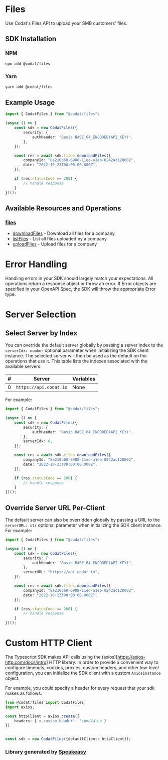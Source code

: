 # Files

<!-- Start Codat Library Description -->
﻿Use Codat's Files API to upload your SMB customers' files.
<!-- End Codat Library Description -->

<!-- Start SDK Installation -->
## SDK Installation

### NPM

```bash
npm add @codat/files
```

### Yarn

```bash
yarn add @codat/files
```
<!-- End SDK Installation -->

## Example Usage
<!-- Start SDK Example Usage -->
```typescript
import { CodatFiles } from "@codat/files";

(async () => {
    const sdk = new CodatFiles({
        security: {
            authHeader: "Basic BASE_64_ENCODED(API_KEY)",
        },
    });

    const res = await sdk.files.downloadFiles({
        companyId: "8a210b68-6988-11ed-a1eb-0242ac120002",
        date: "2022-10-23T00:00:00.000Z",
    });

    if (res.statusCode == 200) {
        // handle response
    }
})();

```
<!-- End SDK Example Usage -->

<!-- Start SDK Available Operations -->
## Available Resources and Operations


### [files](docs/sdks/files/README.md)

* [downloadFiles](docs/sdks/files/README.md#downloadfiles) - Download all files for a company
* [listFiles](docs/sdks/files/README.md#listfiles) - List all files uploaded by a company
* [uploadFiles](docs/sdks/files/README.md#uploadfiles) - Upload files for a company
<!-- End SDK Available Operations -->



<!-- Start Dev Containers -->

<!-- End Dev Containers -->



<!-- Start Error Handling -->
# Error Handling

Handling errors in your SDK should largely match your expectations.  All operations return a response object or throw an error.  If Error objects are specified in your OpenAPI Spec, the SDK will throw the appropriate Error type.


<!-- End Error Handling -->



<!-- Start Server Selection -->
# Server Selection

## Select Server by Index

You can override the default server globally by passing a server index to the `serverIdx: number` optional parameter when initializing the SDK client instance. The selected server will then be used as the default on the operations that use it. This table lists the indexes associated with the available servers:

| # | Server | Variables |
| - | ------ | --------- |
| 0 | `https://api.codat.io` | None |

For example:


```typescript
import { CodatFiles } from "@codat/files";

(async () => {
    const sdk = new CodatFiles({
        security: {
            authHeader: "Basic BASE_64_ENCODED(API_KEY)",
        },
        serverIdx: 0,
    });

    const res = await sdk.files.downloadFiles({
        companyId: "8a210b68-6988-11ed-a1eb-0242ac120002",
        date: "2022-10-23T00:00:00.000Z",
    });

    if (res.statusCode == 200) {
        // handle response
    }
})();

```


## Override Server URL Per-Client

The default server can also be overridden globally by passing a URL to the `serverURL: str` optional parameter when initializing the SDK client instance. For example:


```typescript
import { CodatFiles } from "@codat/files";

(async () => {
    const sdk = new CodatFiles({
        security: {
            authHeader: "Basic BASE_64_ENCODED(API_KEY)",
        },
        serverURL: "https://api.codat.io",
    });

    const res = await sdk.files.downloadFiles({
        companyId: "8a210b68-6988-11ed-a1eb-0242ac120002",
        date: "2022-10-23T00:00:00.000Z",
    });

    if (res.statusCode == 200) {
        // handle response
    }
})();

```
<!-- End Server Selection -->



<!-- Start Custom HTTP Client -->
# Custom HTTP Client

The Typescript SDK makes API calls using the (axios)[https://axios-http.com/docs/intro] HTTP library.  In order to provide a convenient way to configure timeouts, cookies, proxies, custom headers, and other low-level configuration, you can initialize the SDK client with a custom `AxiosInstance` object.


For example, you could specify a header for every request that your sdk makes as follows:

```typescript
from @codat/files import CodatFiles;
import axios;

const httpClient = axios.create({
    headers: {'x-custom-header': 'someValue'}
})


const sdk = new CodatFiles({defaultClient: httpClient});
```


<!-- End Custom HTTP Client -->

<!-- Placeholder for Future Speakeasy SDK Sections -->


### Library generated by [Speakeasy](https://docs.speakeasyapi.dev/docs/using-speakeasy/client-sdks)